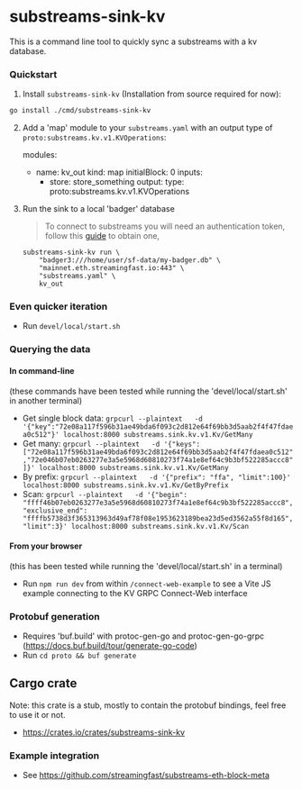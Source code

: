 # substreams-sink-kv

This is a command line tool to quickly sync a substreams with a kv database.

### Quickstart

1. Install `substreams-sink-kv` (Installation from source required for now):

 ```bash
 go install ./cmd/substreams-sink-kv
 ```

2. Add a 'map' module to your `substreams.yaml` with an output type of `proto:substreams.kv.v1.KVOperations`:

    modules:
      - name: kv_out
        kind: map
        initialBlock: 0
        inputs:
          - store: store_something
        output:
          type: proto:substreams.kv.v1.KVOperations

3. Run the sink to a local 'badger' database

    > To connect to substreams you will need an authentication token, follow this [guide](https://substreams.streamingfast.io/reference-and-specs/authentication) to obtain one,

    ```shell
    substreams-sink-kv run \
        "badger3:///home/user/sf-data/my-badger.db" \
        "mainnet.eth.streamingfast.io:443" \
        "substreams.yaml" \
        kv_out
    ```

### Even quicker iteration

* Run `devel/local/start.sh`

### Querying the data

#### In command-line

(these commands have been tested while running the 'devel/local/start.sh' in another terminal)

* Get single block data: `grpcurl --plaintext   -d '{"key":"72e08a117f596b31ae49bda6f093c2d812e64f69bb3d5aab2f4f47fdaea0c512"}' localhost:8000 substreams.sink.kv.v1.Kv/GetMany`
* Get many: `grpcurl --plaintext   -d '{"keys":["72e08a117f596b31ae49bda6f093c2d812e64f69bb3d5aab2f4f47fdaea0c512","72e046b07eb0263277e3a5e5968d60810273f74a1e8ef64c9b3bf522285accc8"]}' localhost:8000 substreams.sink.kv.v1.Kv/GetMany`
* By prefix: `grpcurl --plaintext   -d '{"prefix": "ffa", "limit":100}' localhost:8000 substreams.sink.kv.v1.Kv/GetByPrefix`
* Scan: `grpcurl --plaintext   -d '{"begin": "ffff46b07eb0263277e3a5e5968d60810273f74a1e8ef64c9b3bf522285accc8", "exclusive_end": "ffffb5738d3f365313963d49af78f08e1953623189bea23d5ed3562a55f8d165", "limit":3}' localhost:8000 substreams.sink.kv.v1.Kv/Scan`

#### From your browser

(this has been tested while running the 'devel/local/start.sh' in a terminal)

* Run `npm run dev` from within `/connect-web-example` to see a Vite JS example connecting to the KV GRPC Connect-Web interface

### Protobuf generation

* Requires 'buf.build' with protoc-gen-go and protoc-gen-go-grpc (https://docs.buf.build/tour/generate-go-code)
* Run `cd proto && buf generate`

## Cargo crate

Note: this crate is a stub, mostly to contain the protobuf bindings, feel free to use it or not.

* https://crates.io/crates/substreams-sink-kv

### Example integration

* See https://github.com/streamingfast/substreams-eth-block-meta

